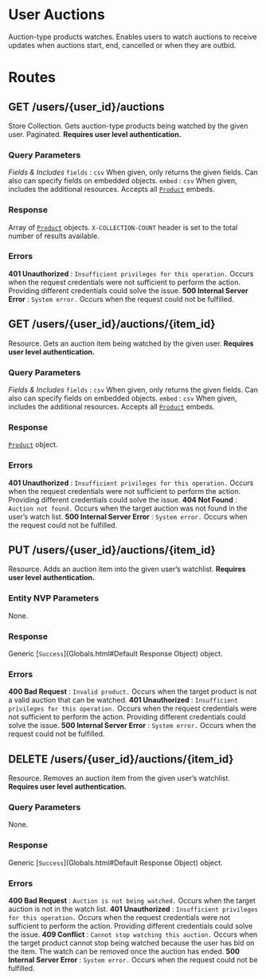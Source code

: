
# User Auctions

Auction-type products watches. Enables users to watch auctions to receive updates when auctions start, end, cancelled or when they are outbid.

# Routes

## GET /users/{user_id}/auctions

Store Collection. Gets auction-type products being watched by the given user. Paginated. **Requires user level authentication.**

### Query Parameters

*Fields & Includes*
`fields`
:   `csv` When given, only returns the given fields. Can also can specify fields on embedded objects.
`embed`
:   `csv` When given, includes the additional resources. Accepts all [`Product`](Objects.html#Product) embeds.



### Response

Array of [`Product`](Objects.html#Product) objects.
`X-COLLECTION-COUNT` header is set to the total number of results available.

### Errors

**401 Unauthorized**
:   `Insufficient privileges for this operation.` Occurs when the request credentials were not sufficient to perform the action. Providing different credentials could solve the issue.
**500 Internal Server Error**
:   `System error.` Occurs when the request could not be fulfilled.


## GET /users/{user_id}/auctions/{item_id}

Resource. Gets an auction item being watched by the given user. **Requires user level authentication.**

### Query Parameters

*Fields & Includes*
`fields`
:   `csv` When given, only returns the given fields. Can also can specify fields on embedded objects. 
`embed`
:   `csv` When given, includes the additional resources. Accepts all [`Product`](Objects.html#Product) embeds.



### Response

[`Product`](Objects.html#Product) object.

### Errors

**401 Unauthorized**
:   `Insufficient privileges for this operation.` Occurs when the request credentials were not sufficient to perform the action. Providing different credentials could solve the issue.
**404 Not Found**
:   `Auction not found.` Occurs when the target auction was not found in the user’s watch list.
**500 Internal Server Error**
:   `System error.` Occurs when the request could not be fulfilled.



## PUT /users/{user_id}/auctions/{item_id}

Resource. Adds an auction item into the given user’s watchlist. **Requires user level authentication.**

### Entity NVP Parameters

None.

### Response

Generic [`Success`](Globals.html#Default Response Object) object.

### Errors

**400 Bad Request**
:   `Invalid product.` Occurs when the target product is not a valid auction that can be watched.
**401 Unauthorized**
:   `Insufficient privileges for this operation.` Occurs when the request credentials were not sufficient to perform the action. Providing different credentials could solve the issue.
**500 Internal Server Error**
:   `System error.` Occurs when the request could not be fulfilled.


## DELETE /users/{user_id}/auctions/{item_id}

Resource. Removes an auction item from the given user’s watchlist. **Requires user level authentication.**

### Query Parameters

None.

### Response

Generic [`Success`](Globals.html#Default Response Object) object.

### Errors

**400 Bad Request**
:   `Auction is not being watched.` Occurs when the target auction is not in the watch list.
**401 Unauthorized**
:   `Insufficient privileges for this operation.` Occurs when the request credentials were not sufficient to perform the action. Providing different credentials could solve the issue.
**409 Conflict**
:   `Cannot stop watching this auction.` Occurs when the target product cannot stop being watched because the user has bid on the item. The watch can be removed once the auction has ended.
**500 Internal Server Error**
:   `System error.` Occurs when the request could not be fulfilled.


